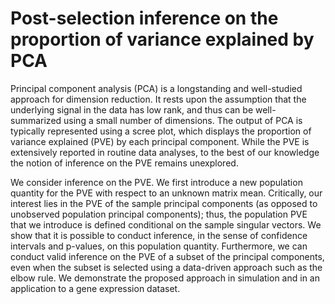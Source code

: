 # Post-selection inference on the proportion of variance explained by PCA

Principal component analysis  (PCA) is a longstanding and well-studied approach for dimension reduction. It rests upon the assumption that the underlying signal in the data has low rank, and thus  can be well-summarized using a small number of dimensions. The output of PCA is typically represented using a scree plot, which displays the proportion of variance explained (PVE) by each principal component. 
While the PVE is extensively reported in routine data analyses, to the best of our knowledge the notion of inference on the PVE remains unexplored. 

We  consider inference on the PVE. We first introduce a new population quantity for the PVE with respect to an unknown matrix mean. Critically, our interest lies in the PVE of the sample principal components (as opposed to unobserved population principal components); thus, the population PVE that we introduce is defined conditional on the sample singular vectors. 
We  show that it is possible to conduct inference, in the sense of confidence intervals and p-values, on this population quantity. Furthermore, we can conduct valid inference on the PVE of a subset of the principal components, even when the subset is selected  using a data-driven approach such as the elbow rule. We demonstrate the proposed approach in simulation and in an application to a gene expression dataset.
